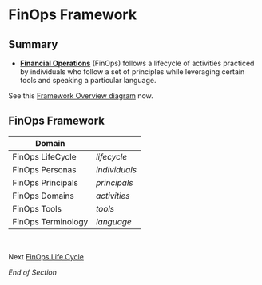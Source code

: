 # FinOps Framework

## Summary
* [**Financial Operations**](https://www.mindmeister.com/2757633339/01-finops-framework) (FinOps) follows a lifecycle of activities practiced by individuals who follow a set of principles while leveraging certain tools and speaking a particular language.

See this [Framework Overview diagram](https://www.finops.org/wp-content/uploads/2023/02/finops-framework-image_overview.png) now.

## FinOps Framework

| Domain | | 
| --- | --- | 
| FinOps LifeCycle | *lifecycle* |
| FinOps Personas | *individuals* |
| FinOps Principals | *principals* | 
| FinOps Domains | *activities* |
| FinOps Tools | *tools* |
| FinOps Terminology | *language* |
<br>

Next [FinOps Life Cycle](https://github.com/jamesbuckett/finops-certified-practitioner/blob/main/02-finops-lifecycle.md)
<br>

*End of Section* 